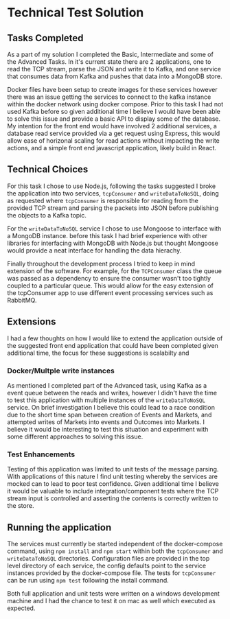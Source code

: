 # Technical Test Solution

## Tasks Completed
As a part of my solution I completed the Basic, Intermediate and some of the Advanced Tasks. In it's current state
there are 2 applications, one to read the TCP stream, parse the JSON and write it to Kafka, and one service that consumes data from Kafka and pushes that data into a MongoDB store.

Docker files have been setup to create images for these services however there was an issue getting the services to 
connect to the kafka instance within the docker network using docker compose. Prior to this task I had
not used Kafka before so given additional time I believe I would 
have been able to solve this issue and provide a basic API to display some of the database. My intention for the front
end would have involved 2 additional services, a database read service provided via a get request using Express, this would allow ease of horizonal scaling for read actions without impacting the write actions, and a simple front end javascript application, likely build in React.

## Technical Choices
For this task I chose to use Node.js, following the tasks suggested I broke the application into two services, 
`tcpConsumer` and `writeDataToNoSQL`, doing as requested where `tcpConsumer` is responsible for reading from the 
provided TCP stream and parsing the packets into JSON before publishing the objects to a Kafka topic. 

For the `writeDataToNoSQL` service I chose to use Mongoose to interface with a MongoDB instance. before this 
task I had brief experience with other libraries for interfacing with MongoDB with Node.js but thought Mongoose
would provide a neat interface for handling the data hierachy.

Finally throughout the development process I tried to keep in mind extension of the software. For example, for the `TCPConsumer` class the queue was passed as a dependency to ensure the consumer wasn't too tightly coupled to a particular queue. This would allow for the easy extension of the tcpConsumer app to use different event processing services such as RabbitMQ.

## Extensions 
I had a few thoughts on how I would like to extend the application outside of the suggested front end application that could have been completed given additional time, the focus for these suggestions is scalabilty and 

### Docker/Multple write instances
As mentioned I completed part of the Advanced task, using Kafka as a event queue between the reads and writes, however I didn't have the time to test this application with multiple instances of the `writeDataToNoSQL` service. On brief investigation I believe this could lead to a race condition due to the short time span between creation of Events and Markets, and attempted writes of Markets into events and Outcomes into Markets. I believe it would be interesting to test this situation and experiment with some different approaches to solving this issue. 

### Test Enhancements
Testing of this application was limited to unit tests of the message parsing. With applications of this nature I find unit testing whereby the services are mocked can to lead to poor test confidence. Given additional time I believe it would be valuable to include integration/component tests where the TCP stream input is controlled and asserting the contents is correctly written to the store. 

## Running the application
The services must currently be started independent of the docker-compose command, using `npm install` and `npm start` within both the `tcpConsumer` and `writeDataToNoSQL` directories. Configuration files are provided in the top level directory of each service, the config defaults point to the service instances provided by the docker-compose file. The tests for `tcpConsumer` can be run using `npm test` following the install command.

Both full application and unit tests were written on a windows development machine and I had the chance to test it on mac as well which executed as expected.
